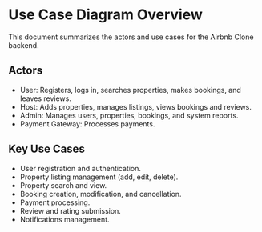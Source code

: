 # Use Case Diagram Overview

This document summarizes the actors and use cases for the Airbnb Clone backend.

## Actors
- User: Registers, logs in, searches properties, makes bookings, and leaves reviews.
- Host: Adds properties, manages listings, views bookings and reviews.
- Admin: Manages users, properties, bookings, and system reports.
- Payment Gateway: Processes payments.

## Key Use Cases
- User registration and authentication.
- Property listing management (add, edit, delete).
- Property search and view.
- Booking creation, modification, and cancellation.
- Payment processing.
- Review and rating submission.
- Notifications management.

